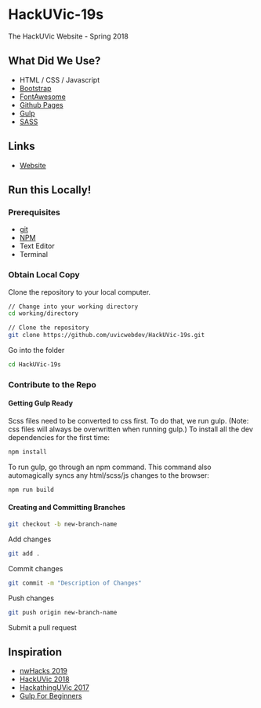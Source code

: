 # HackUVic-19s

The HackUVic Website - Spring 2018

## What Did We Use?

* HTML / CSS / Javascript
* [Bootstrap](https://getbootstrap.com/)
* [FontAwesome](https://fontawesome.com/)
* [Github Pages](https://pages.github.com/)
* [Gulp](https://github.com/gulpjs/gulp)
* [SASS](http://sass-lang.com/)

## Links

* [Website]()

## Run this Locally!

### Prerequisites

* [git](https://git-scm.com/)
* [NPM](https://www.npmjs.com/)
* Text Editor
* Terminal

### Obtain Local Copy

Clone the repository to your local computer.

```bash
// Change into your working directory
cd working/directory

// Clone the repository
git clone https://github.com/uvicwebdev/HackUVic-19s.git
```

Go into the folder

```bash
cd HackUVic-19s
```

### Contribute to the Repo

#### Getting Gulp Ready

Scss files need to be converted to css first. To do that, we run gulp. (Note: css files
will always be overwritten when running gulp.) To install all the dev dependencies for the first time:

```bash
npm install
````

To run gulp, go through an npm command. This command also automagically syncs any html/scss/js changes to the browser:

```bash
npm run build
````


#### Creating and Committing Branches

```bash
git checkout -b new-branch-name
```


Add changes

```bash
git add .
```

Commit changes

```bash
git commit -m "Description of Changes"
```

Push changes

```bash
git push origin new-branch-name
```

Submit a pull request

## Inspiration

* [nwHacks 2019](https://www.nwhacks.io/)
* [HackUVic 2018](http://18w.hackuvic.com/)
* [HackathingUVic 2017](http://www.hackathinguvic.com/)
* [Gulp For Beginners](https://css-tricks.com/gulp-for-beginners/)
